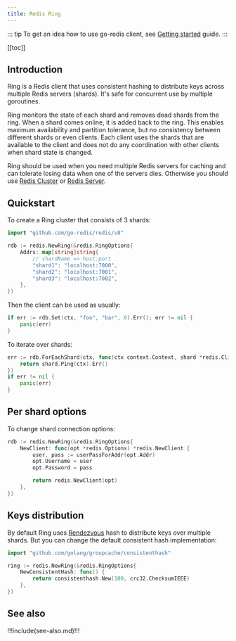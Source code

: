 ```yaml
---
title: Redis Ring
---
```


<CoverImage title="Redis Ring" />

<!-- prettier-ignore -->
::: tip
To get an idea how to use go-redis client, see [Getting started](go-redis.html) guide.
:::

[[toc]]

## Introduction

Ring is a Redis client that uses consistent hashing to distribute keys across multiple Redis servers
(shards). It's safe for concurrent use by multiple goroutines.

Ring monitors the state of each shard and removes dead shards from the ring. When a shard comes
online, it is added back to the ring. This enables maximum availability and partition tolerance, but
no consistency between different shards or even clients. Each client uses the shards that are
available to the client and does not do any coordination with other clients when shard state is
changed.

Ring should be used when you need multiple Redis servers for caching and can tolerate losing data
when one of the servers dies. Otherwise you should use [Redis Cluster](go-redis-cluster.html) or
[Redis Server](go-redis.html).

## Quickstart

To create a Ring cluster that consists of 3 shards:

```go
import "github.com/go-redis/redis/v8"

rdb := redis.NewRing(&redis.RingOptions{
    Addrs: map[string]string{
        // shardName => host:port
        "shard1": "localhost:7000",
        "shard2": "localhost:7001",
        "shard3": "localhost:7002",
    },
})
```

Then the client can be used as usually:

```go
if err := rdb.Set(ctx, "foo", "bar", 0).Err(); err != nil {
    panic(err)
}
```

To iterate over shards:

```go
err := rdb.ForEachShard(ctx, func(ctx context.Context, shard *redis.Client) error {
    return shard.Ping(ctx).Err()
})
if err != nil {
    panic(err)
}
```

## Per shard options

To change shard connection options:

```go
rdb := redis.NewRing(&redis.RingOptions{
    NewClient: func(opt *redis.Options) *redis.NewClient {
        user, pass := userPassForAddr(opt.Addr)
        opt.Username = user
        opt.Password = pass

        return redis.NewClient(opt)
    },
})
```

## Keys distribution

By default Ring uses
[Rendezvous](https://medium.com/@dgryski/consistent-hashing-algorithmic-tradeoffs-ef6b8e2fcae8) hash
to distribute keys over multiple shards. But you can change the default consistent hash
implementation:

```go
import "github.com/golang/groupcache/consistenthash"

ring := redis.NewRing(&redis.RingOptions{
    NewConsistentHash: func() {
        return consistenthash.New(100, crc32.ChecksumIEEE)
    },
})
```

## See also

!!!include(see-also.md)!!!
